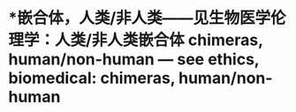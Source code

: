 # \*嵌合体，人类/非人类——见生物医学伦理学：人类/非人类嵌合体 chimeras, human/non-human — see ethics, biomedical: chimeras, human/non-human

